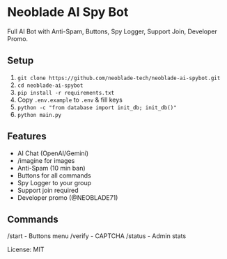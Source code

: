 # Neoblade AI Spy Bot

Full AI Bot with Anti-Spam, Buttons, Spy Logger, Support Join, Developer Promo.

## Setup
1. `git clone https://github.com/neoblade-tech/neoblade-ai-spybot.git`
2. `cd neoblade-ai-spybot`
3. `pip install -r requirements.txt`
4. Copy `.env.example` to `.env` & fill keys
5. `python -c "from database import init_db; init_db()"`
6. `python main.py`

## Features
- AI Chat (OpenAI/Gemini)
- /imagine for images
- Anti-Spam (10 min ban)
- Buttons for all commands
- Spy Logger to your group
- Support join required
- Developer promo (@NEOBLADE71)

## Commands
/start - Buttons menu
/verify - CAPTCHA
/status - Admin stats

License: MIT
